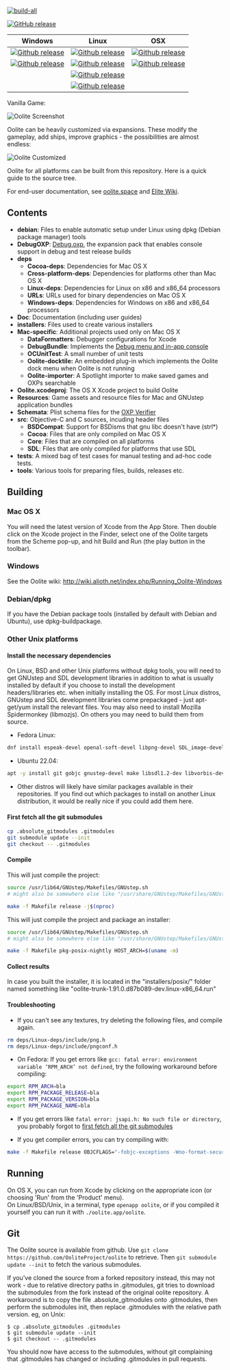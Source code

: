 [![build-all](https://github.com/OoliteProject/oolite/actions/workflows/build-all.yml/badge.svg)](https://github.com/OoliteProject/oolite/actions/workflows/build-all.yml)

[![GitHub release](https://img.shields.io/github/release/OoliteProject/Oolite.svg)](https://github.com/OoliteProject/Oolite/releases/latest)
     

| Windows             | Linux               | OSX            |
|---------------------|---------------------|----------------|
| [![Github release](https://img.shields.io/github/downloads/OoliteProject/Oolite/latest/Oolite-1.90_x64.exe.svg)](https://github.com/OoliteProject/oolite/releases/latest) | [![Github release](https://img.shields.io/github/downloads/OoliteProject/Oolite/latest/oolite-1.90.linux-x86_64.tgz.svg)](https://github.com/OoliteProject/oolite/releases/latest) | [![Github release](https://img.shields.io/github/downloads/OoliteProject/Oolite/latest/oolite-1.90.zip.svg)](https://github.com/OoliteProject/oolite/releases/latest) |
[![Github release](https://img.shields.io/github/downloads/OoliteProject/Oolite/latest/Oolite-1.90_x86.exe.svg)](https://github.com/OoliteProject/oolite/releases/latest)| [![Github release](https://img.shields.io/github/downloads/OoliteProject/Oolite/latest/oolite-1.90.linux-x86.tgz.svg)](https://github.com/OoliteProject/oolite/releases/latest) | [![Github release](https://img.shields.io/github/downloads/OoliteProject/Oolite/latest/Oolite-1.90-Mac-TestRelease.zip.svg)](https://github.com/OoliteProject/oolite/releases/latest) |
| | [![Github release](https://img.shields.io/github/downloads/OoliteProject/Oolite/latest/oolite-1.90-test.linux-x86_64.tgz.svg)](https://github.com/OoliteProject/oolite/releases/latest) | |
| | [![Github release](https://img.shields.io/github/downloads/OoliteProject/Oolite/latest/oolite-1.90-test.linux-x86.tgz.svg)](https://github.com/OoliteProject/oolite/releases/latest) | |

Vanilla Game:

![Oolite Screenshot](https://addons.oolite.space/i/gallery/oxp/large/another_commander-210210_LeavingCoriolisAgain.png)

Oolite can be heavily customized via expansions. These modify the gameplay, add ships, improve graphics - the possibilities are almost endless:

![Oolite Customized](https://i.postimg.cc/RShRJVvC/image.png?dl=1)

Oolite for all platforms can be built from this repository. Here is a quick
guide to the source tree.
 
For end-user documentation, see [oolite.space](http://www.oolite.space/) and
[Elite Wiki](http://wiki.alioth.net/index.php/Oolite_Main_Page).

## Contents
- **debian**:  Files to enable automatic setup under Linux using dpkg (Debian package manager) tools
- **DebugOXP**:  [Debug.oxp](http://wiki.alioth.net/index.php/Debug_OXP), the expansion pack that enables console support in debug and test release builds
- **deps**
   - **Cocoa-deps**:  Dependencies for Mac OS X
   - **Cross-platform-deps**:  Dependencies for platforms other than Mac OS X
   - **Linux-deps**:  Dependencies for Linux on x86 and x86_64 processors
   - **URLs**:  URLs used for binary dependencies on Mac OS X
   - **Windows-deps**:  Dependencies for Windows on x86 and x86_64 processors
- **Doc**:  Documentation (including user guides)
- **installers**:  Files used to create various installers
- **Mac-specific**:  Additional projects used only on Mac OS X
   - **DataFormatters**:  Debugger configurations for Xcode
   - **DebugBundle**:  Implements the [Debug menu and in-app console](http://wiki.alioth.net/index.php/Debug_OXP#Mac_OS_X-specific_features)
   - **OCUnitTest**:  A small number of unit tests
   - **Oolite-docktile:**  An embedded plug-in which implements the Oolite dock menu when Oolite is not running
   - **Oolite-importer**:  A Spotlight importer to make saved games and OXPs searchable
- **Oolite.xcodeproj**:  The OS X Xcode project to build Oolite
- **Resources**:  Game assets and resource files for Mac and GNUstep application bundles
- **Schemata**:  Plist schema files for the [OXP Verifier](http://wiki.alioth.net/index.php/OXP_howto#OXP_Verifier)
- **src**:  Objective-C and C sources, incuding header files
   - **BSDCompat**:  Support for BSDisms that gnu libc doesn't have (strl*)
   - **Cocoa**:  Files that are only compiled on Mac OS X
   - **Core**:  Files that are compiled on all platforms
   - **SDL**:  Files that are only compiled for platforms that use SDL
- **tests**:  A mixed bag of test cases for manual testing and ad-hoc code tests.
- **tools**:  Various tools for preparing files, builds, releases etc.

## Building
### Mac OS X
You will need the latest version of Xcode from the App Store.
Then double click on the Xcode project in the Finder, select one of the Oolite
targets from the Scheme pop-up, and hit Build and Run (the play button in the
toolbar).

### Windows
See the Oolite wiki:
http://wiki.alioth.net/index.php/Running_Oolite-Windows

### Debian/dpkg

If you have the Debian package tools (installed by default with
Debian and Ubuntu), use dpkg-buildpackage.

### Other Unix platforms

#### Install the necessary dependencies

On Linux, BSD and other Unix platforms without dpkg tools, you will need to
get GNUstep and SDL development libraries in addition to what is usually
installed by default if you choose to install the development
headers/libraries etc. when initially installing the OS. For most Linux
distros, GNUstep and SDL development libraries come prepackaged - just
apt-get/yum install the relevant files. You may also need to install Mozilla
Spidermonkey (libmozjs). On others you may need to build them from source.

- Fedora Linux:
```bash
dnf install espeak-devel openal-soft-devel libpng-devel SDL_image-devel gcc-objc nspr-devel sdl12-compat-devel SDL2-devel gnustep-base-devel gnustep-make
```
- Ubuntu 22.04:
```bash
apt -y install git gobjc gnustep-devel make libsdl1.2-dev libvorbis-dev libopenal-dev g++ libespeak-dev libnspr4-dev
```
- Other distros will likely have similar packages available in their repositories. If you find out which packages to install on another Linux distribution, it would be really nice if you could add them here.

#### First fetch all the git submodules
```bash
cp .absolute_gitmodules .gitmodules
git submodule update --init
git checkout -- .gitmodules
```

#### Compile

This will just compile the project:

```bash
source /usr/lib64/GNUstep/Makefiles/GNUstep.sh
# might also be somewhere else like "/usr/share/GNUstep/Makefiles/GNUstep.sh"

make -f Makefile release -j$(nproc)
```

This will just compile the project and package an installer:

```bash
source /usr/lib64/GNUstep/Makefiles/GNUstep.sh
# might also be somewhere else like "/usr/share/GNUstep/Makefiles/GNUstep.sh"

make -f Makefile pkg-posix-nightly HOST_ARCH=$(uname -m)
```

#### Collect results

In case you built the installer, it is located in the "installers/posix/" folder named something like "oolite-trunk-1.91.0.d87b089-dev.linux-x86_64.run"


#### Troubleshooting

- If you can't see any textures, try deleting the following files, and compile again.
```bash
rm deps/Linux-deps/include/png.h
rm deps/Linux-deps/include/pngconf.h
```

- On Fedora: If you get errors like `gcc: fatal error: environment variable ‘RPM_ARCH’ not defined`, try the following workaround before compiling:
```bash
export RPM_ARCH=bla
export RPM_PACKAGE_RELEASE=bla
export RPM_PACKAGE_VERSION=bla
export RPM_PACKAGE_NAME=bla
```

- If you get errors like `fatal error: jsapi.h: No such file or directory`, you probably forgot to [first fetch all the git submodules](#first-fetch-all-the-git-submodules)

- If you get compiler errors, you can try compiling with:
```bash
make -f Makefile release OBJCFLAGS="-fobjc-exceptions -Wno-format-security" -j$(nproc)
```

## Running
On OS X, you can run from Xcode by clicking on the appropriate icon
(or choosing 'Run' from the 'Product' menu).  
On Linux/BSD/Unix, in a terminal, type `openapp oolite`, or if you compiled it yourself you can run it with `./oolite.app/oolite`.

## Git
The Oolite source is available from github.
Use `git clone https://github.com/OoliteProject/oolite`
to retrieve. Then `git submodule update --init`
to fetch the various submodules.

If you've cloned the source from a forked repository instead, this may
not work - due to relative directory paths in .gitmodules, git tries
to download the submodules from the fork instead of the original oolite
repository.  A workaround is to copy the file .absolute_gitmodules
onto .gitmodules, then perform the submodules init, then replace
.gitmodules with the relative path version.  eg, on Unix:

```
$ cp .absolute_gitmodules .gitmodules
$ git submodule update --init
$ git checkout -- .gitmodules
```

You should now have access to the submodules, without git complaining
that .gitmodules has changed or including .gitmodules in pull requests.
